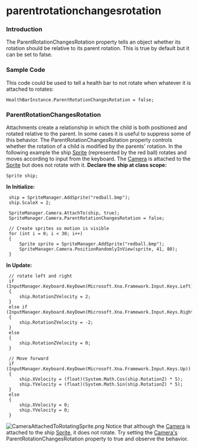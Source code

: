 # parentrotationchangesrotation

### Introduction

The ParentRotationChangesRotation property tells an object whether its rotation should be relative to its parent rotation. This is true by default but it can be set to false.

### Sample Code

This code could be used to tell a health bar to not rotate when whatever it is attached to rotates:

```
HealthBarInstance.ParentRotationChangesRotation = false;
```

### ParentRotationChangesRotation

Attachments create a relationship in which the child is both positioned and rotated relative to the parent. In some cases it is useful to suppress some of this behavior. The ParentRotationChangesRotation property controls whether the rotation of a child is modified by the parents' rotation. In the following example the ship [Sprite](../../../../frb/docs/index.php) (represented by the red ball) rotates and moves according to input from the keyboard. The [Camera](../../../../frb/docs/index.php) is attached to the [Sprite](../../../../frb/docs/index.php) but does not rotate with it. **Declare the ship at class scope:**

```
Sprite ship;
```

**In Initialize:**

```
 ship = SpriteManager.AddSprite("redball.bmp");
 ship.ScaleX = 2;

 SpriteManager.Camera.AttachTo(ship, true);
 SpriteManager.Camera.ParentRotationChangesRotation = false;

 // Create sprites so motion is visible
 for (int i = 0; i < 30; i++)
 {
     Sprite sprite = SpriteManager.AddSprite("redball.bmp");
     SpriteManager.Camera.PositionRandomlyInView(sprite, 41, 80);
 }
```

**In Update:**

```
 // rotate left and right
 if (InputManager.Keyboard.KeyDown(Microsoft.Xna.Framework.Input.Keys.Left))
 {
     ship.RotationZVelocity = 2;
 }
 else if (InputManager.Keyboard.KeyDown(Microsoft.Xna.Framework.Input.Keys.Right))
 {
     ship.RotationZVelocity = -2;
 }
 else
 {
     ship.RotationZVelocity = 0;
 }

 // Move forward
 if (InputManager.Keyboard.KeyDown(Microsoft.Xna.Framework.Input.Keys.Up))
 {
     ship.XVelocity = (float)(System.Math.Cos(ship.RotationZ) * 5);
     ship.YVelocity = (float)(System.Math.Sin(ship.RotationZ) * 5);
 }
 else
 {
     ship.XVelocity = 0;
     ship.YVelocity = 0;
 }
```

![CameraAttachedToRotatingSprite.png](../../../../media/migrated_media-CameraAttachedToRotatingSprite.png) Notice that although the [Camera](../../../../frb/docs/index.php) is attached to the ship [Sprite](../../../../frb/docs/index.php), it does not rotate. Try setting the [Camera's](../../../../frb/docs/index.php) ParentRotationChangesRotation property to true and observe the behavior.
